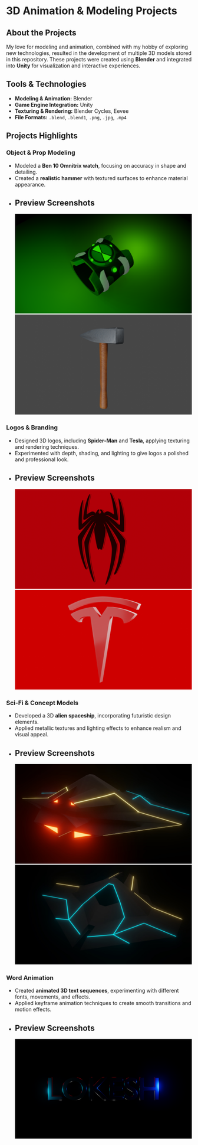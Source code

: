 # 3D Animation & Modeling Projects

## About the Projects
My love for modeling and animation, combined with my hobby of exploring new technologies, resulted in the development of multiple 3D models stored in this repository. These projects were created using **Blender** and integrated into **Unity** for visualization and interactive experiences.

## Tools & Technologies
- **Modeling & Animation:** Blender  
- **Game Engine Integration:** Unity  
- **Texturing & Rendering:** Blender Cycles, Eevee  
- **File Formats:** `.blend`, `.blend1`, `.png`, `.jpg`, `.mp4`

## Projects Highlights

### **Object & Prop Modeling**
- Modeled a **Ben 10 Omnitrix watch**, focusing on accuracy in shape and detailing.  
- Created a **realistic hammer** with textured surfaces to enhance material appearance.
- ## Preview Screenshots
    ![Watch](Project1_Omnitrix_Watch/Omnitrix_Render1.png)
    ![hammer](Project3_Hammer/Hammer_Render1.png)

### **Logos & Branding**
- Designed 3D logos, including **Spider-Man** and **Tesla**, applying texturing and rendering techniques.  
- Experimented with depth, shading, and lighting to give logos a polished and professional look.
- ## Preview Screenshots
     ![spiderman](Project4_LogoDesign_SpiderMan/SpiderLogoRender1.png)
     ![Tesla](Project5_LogoDesign_Tesla/TeslaLogo.png)

### **Sci-Fi & Concept Models**
- Developed a 3D **alien spaceship**, incorporating futuristic design elements.  
- Applied metallic textures and lighting effects to enhance realism and visual appeal.  
- ## Preview Screenshots
    ![spaceship](Project2_ModernSpaceship/ModernSpaceship_BackView.jpg)
    ![spaceship](Project2_ModernSpaceship/ModernSpaceship_FrontView.jpg)
  
### **Word Animation**
- Created **animated 3D text sequences**, experimenting with different fonts, movements, and effects.  
- Applied keyframe animation techniques to create smooth transitions and motion effects.
- ## Preview Screenshots
     ![word](Project6_WordAnimation/Word.png)
